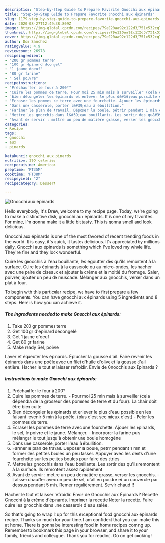 ```yaml
---
description: "Step-by-Step Guide to Prepare Favorite Gnocchi aux épinards"
title: "Step-by-Step Guide to Prepare Favorite Gnocchi aux épinards"
slug: 1179-step-by-step-guide-to-prepare-favorite-gnocchi-aux-epinards
date: 2020-08-27T12:49:38.809Z
image: https://img-global.cpcdn.com/recipes/79e120aa92c122d3/751x532cq70/gnocchi-aux-epinards-photo-principale-de-la-recette.jpg
thumbnail: https://img-global.cpcdn.com/recipes/79e120aa92c122d3/751x532cq70/gnocchi-aux-epinards-photo-principale-de-la-recette.jpg
cover: https://img-global.cpcdn.com/recipes/79e120aa92c122d3/751x532cq70/gnocchi-aux-epinards-photo-principale-de-la-recette.jpg
author: Don Sanchez
ratingvalue: 4.9
reviewcount: 26978
recipeingredient:
- "200 gr pommes terre"
- "100 gr dpinard dcongel"
- "1 jaune doeuf"
- "80 gr farine"
- " Sel poivre"
recipeinstructions:
- "Préchauffer le four à 200°"
- "Cuire les pommes de terre. Pour moi 25 min mais à surveiller (cela dépendra de la grosseur des pommes de terre et du four). La chair doit être bien cuite"
- "Bien décongeler les épinards et enlever le plus d&#39;eau possible en les faisant revenir 5 min à la poêle. (plus c&#39;est sec mieux c&#39;est) Peler les pommes de terre."
- "Écraser les pommes de terre avec une fourchette. Ajouer les épinards, le sel, le poivre et le jaune. Mélanger. Incorporer la farine puis mélanger le tout jusqu&#39;à obtenir une boule homogène"
- "Dans une casserole, porter l&#39;eau à ébullition."
- "Fariner le plan de travail. Déposer la boule, pétrir pendant 1 min et former des petites boules un peu tasser. Appuyer avec les dents d&#39;une fourchette sur les petites boules pour faire des stries"
- "Mettre les gnocchis dans l&#39;eau bouillante. Les sortir des qu&#39;ils remontent à la surface. Ils remontent assez rapidement"
- "Avant de servir : mettre un peu de matière grasse, verser les gnocchis. Laisser chauffer avec un peu de sel, d&#39;ail en poudre et un couvercle par dessus pendant 5 min. Remer régulièrement. Servir chaud !!"
categories:
- Recipe
tags:
- gnocchi
- aux
- pinards

katakunci: gnocchi aux pinards 
nutrition: 190 calories
recipecuisine: American
preptime: "PT35M"
cooktime: "PT38M"
recipeyield: "2"
recipecategory: Dessert

---
```



![Gnocchi aux épinards](https://img-global.cpcdn.com/recipes/79e120aa92c122d3/751x532cq70/gnocchi-aux-epinards-photo-principale-de-la-recette.jpg)

Hello everybody, it's Drew, welcome to my recipe page. Today, we're going to make a distinctive dish, gnocchi aux épinards. It is one of my favorites. For mine, I'm gonna make it a little bit tasty. This is gonna smell and look delicious.

Gnocchi aux épinards is one of the most favored of recent trending foods in the world. It is easy, it's quick, it tastes delicious. It's appreciated by millions daily. Gnocchi aux épinards is something which I've loved my whole life. They're fine and they look wonderful.

Cuire les gnocchis à l&#39;eau bouillante, les égoutter dès qu&#39;ils remontent à la surface. Cuire les épinards à la casserole ou au micro-ondes, les hacher avec une paire de ciseaux et ajouter la crème et la moitié du fromage. Saler, poivrer, ajouter un peu de muscade. Mélanger aux gnocchis, verser dans un plat à four.


To begin with this particular recipe, we have to first prepare a few components. You can have gnocchi aux épinards using 5 ingredients and 8 steps. Here is how you can achieve it.

<!--inarticleads1-->

##### The ingredients needed to make Gnocchi aux épinards:

1. Take 200 gr pommes terre
1. Get 100 gr d&#39;épinard décongelé
1. Get 1 jaune d&#39;oeuf
1. Get 80 gr farine
1. Make ready  Sel, poivre


Laver et équeuter les épinards. Éplucher la gousse d&#39;ail. Faire revenir les épinards dans une poêle avec un filet d&#39;huile d&#39;olive et la gousse d&#39;ail entière. Hacher le tout et laisser refroidir. Envie de Gnocchis aux Épinards ? 

<!--inarticleads2-->

##### Instructions to make Gnocchi aux épinards:

1. Préchauffer le four à 200°
1. Cuire les pommes de terre. - Pour moi 25 min mais à surveiller (cela dépendra de la grosseur des pommes de terre et du four). La chair doit être bien cuite
1. Bien décongeler les épinards et enlever le plus d&#39;eau possible en les faisant revenir 5 min à la poêle. (plus c&#39;est sec mieux c&#39;est) - Peler les pommes de terre.
1. Écraser les pommes de terre avec une fourchette. Ajouer les épinards, le sel, le poivre et le jaune. Mélanger. - Incorporer la farine puis mélanger le tout jusqu&#39;à obtenir une boule homogène
1. Dans une casserole, porter l&#39;eau à ébullition.
1. Fariner le plan de travail. Déposer la boule, pétrir pendant 1 min et former des petites boules un peu tasser. Appuyer avec les dents d&#39;une fourchette sur les petites boules pour faire des stries
1. Mettre les gnocchis dans l&#39;eau bouillante. Les sortir des qu&#39;ils remontent à la surface. Ils remontent assez rapidement
1. Avant de servir : mettre un peu de matière grasse, verser les gnocchis. - Laisser chauffer avec un peu de sel, d&#39;ail en poudre et un couvercle par dessus pendant 5 min. Remer régulièrement. Servir chaud !!


Hacher le tout et laisser refroidir. Envie de Gnocchis aux Épinards ? Recette Gnocchi à la crème d&#39;épinards. Imprimer la recette Noter la recette. Faire cuire les gnocchis dans une casserole d&#39;eau salée. 

So that's going to wrap it up for this exceptional food gnocchi aux épinards recipe. Thanks so much for your time. I am confident that you can make this at home. There is gonna be interesting food in home recipes coming up. Remember to bookmark this page in your browser, and share it to your family, friends and colleague. Thank you for reading. Go on get cooking!
